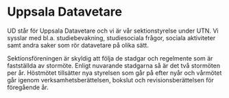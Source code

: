 # Uppsala Datavetare

UD står för Uppsala Datavetare och vi är vår sektionstyrelse under UTN. Vi sysslar med bl.a. studiebevakning, studiesociala frågor, sociala aktiviteter samt andra saker som rör datavetare på olika sätt.

Sektionsföreningen är skyldig att följa de stadgar och regelmente som är fastställda av stormöte. Enligt nuvarande stadgarna så är det två stormöten per år. Höstmötet tillsätter nya styrelsen som går på efter nyår och vårmötet går igenom verksamhetsberättelsen, bokslut och revisionsberättelsen för föregående år.
